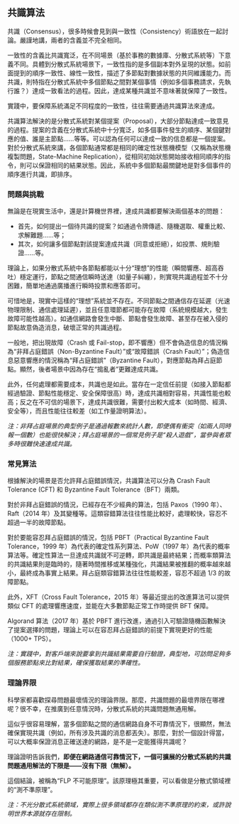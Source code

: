 ## 共識算法

共識（Consensus），很多時候會見到與一致性（Consistency）術語放在一起討論。嚴謹地講，兩者的含義並不完全相同。

一致性的含義比共識寬泛，在不同場景（基於事務的數據庫、分散式系統等）下意義不同。具體到分散式系統場景下，一致性指的是多個副本對外呈現的狀態。如前面提到的順序一致性、線性一致性，描述了多節點對數據狀態的共同維護能力。而共識，則特指在分散式系統中多個節點之間對某個事情（例如多個事務請求，先執行誰？）達成一致看法的過程。因此，達成某種共識並不意味著就保障了一致性。

實踐中，要保障系統滿足不同程度的一致性，往往需要通過共識算法來達成。

共識算法解決的是分散式系統對某個提案（Proposal），大部分節點達成一致意見的過程。提案的含義在分散式系統中十分寬泛，如多個事件發生的順序、某個鍵對應的值、誰是主節點……等等。可以認為任何可以達成一致的信息都是一個提案。對於分散式系統來講，各個節點通常都是相同的確定性狀態機模型（又稱為狀態機複製問題，State-Machine Replication），從相同初始狀態開始接收相同順序的指令，則可以保證相同的結果狀態。因此，系統中多個節點最關鍵地是對多個事件的順序進行共識，即排序。

### 問題與挑戰

無論是在現實生活中，還是計算機世界裡，達成共識都要解決兩個基本的問題：

* 首先，如何提出一個待共識的提案？如通過令牌傳遞、隨機選取、權重比較、求解難題……等；
* 其次，如何讓多個節點對該提案達成共識（同意或拒絕），如投票、規則驗證……等。

理論上，如果分散式系統中各節點都能以十分“理想”的性能（瞬間響應、超高吞吐）穩定運行，節點之間通信瞬時送達（如量子糾纏），則實現共識過程並不十分困難，簡單地通過廣播進行瞬時投票和應答即可。

可惜地是，現實中這樣的“理想”系統並不存在。不同節點之間通信存在延遲（光速物理限制、通信處理延遲），並且任意環節都可能存在故障（系統規模越大，發生故障可能性越高）。如通信網路會發生中斷、節點會發生故障、甚至存在被入侵的節點故意偽造消息，破壞正常的共識過程。

一般地，把出現故障（Crash 或 Fail-stop，即不響應）但不會偽造信息的情況稱為“非拜占庭錯誤（Non-Byzantine Fault）”或“故障錯誤（Crash Fault）”；偽造信息惡意響應的情況稱為“拜占庭錯誤”（Byzantine Fault），對應節點為拜占庭節點。顯然，後者場景中因為存在“搗亂者”更難達成共識。

此外，任何處理都需要成本，共識也是如此。當存在一定信任前提（如接入節點都經過驗證、節點性能穩定、安全保障很高）時，達成共識相對容易，共識性能也較高；反之在不可信的場景下，達成共識很難，需要付出較大成本（如時間、經濟、安全等），而且性能往往較差（如工作量證明算法）。

*注：非拜占庭場景的典型例子是通過報數來統計人數，即便偶有衝突（如兩人同時報一個數）也能很快解決；拜占庭場景的一個常見例子是“殺人遊戲”，當參與者眾多時很難快速達成共識。*

### 常見算法
根據解決的場景是否允許拜占庭錯誤情況，共識算法可以分為 Crash Fault Tolerance (CFT) 和 Byzantine Fault Tolerance（BFT）兩類。

對於非拜占庭錯誤的情況，已經存在不少經典的算法，包括 Paxos（1990 年）、Raft（2014 年）及其變種等。這類容錯算法往往性能比較好，處理較快，容忍不超過一半的故障節點。

對於要能容忍拜占庭錯誤的情況，包括 PBFT（Practical Byzantine Fault Tolerance，1999 年）為代表的確定性系列算法、PoW（1997 年）為代表的概率算法等。確定性算法一旦達成共識就不可逆轉，即共識是最終結果；而概率類算法的共識結果則是臨時的，隨著時間推移或某種強化，共識結果被推翻的概率越來越小，最終成為事實上結果。拜占庭類容錯算法往往性能較差，容忍不超過 1/3 的故障節點。

此外，XFT（Cross Fault Tolerance，2015 年）等最近提出的改進算法可以提供類似 CFT 的處理響應速度，並能在大多數節點正常工作時提供 BFT 保障。

Algorand 算法（2017 年）基於 PBFT 進行改進，通過引入可驗證隨機函數解決了提案選擇的問題，理論上可以在容忍拜占庭錯誤的前提下實現更好的性能（1000+ TPS）。

*注：實踐中，對客戶端來說要拿到共識結果需要自行驗證，典型地，可訪問足夠多個服務節點來比對結果，確保獲取結果的準確性。*

### 理論界限

科學家都喜歡探尋問題最壞情況的理論界限。那麼，共識問題的最壞界限在哪裡呢？很不幸，在推廣到任意情況時，分散式系統的共識問題無通用解。

這似乎很容易理解，當多個節點之間的通信網路自身不可靠情況下，很顯然，無法確保實現共識（例如，所有涉及共識的消息都丟失）。那麼，對於一個設計得當，可以大概率保證消息正確送達的網路，是不是一定能獲得共識呢？

理論證明告訴我們，**即便在網路通信可靠情況下，一個可擴展的分散式系統的共識問題通用解法的下限是——沒有下限（無解）。**

這個結論，被稱為“FLP 不可能原理”。該原理極其重要，可以看做是分散式領域裡的“測不準原理”。

*注：不光分散式系統領域，實際上很多領域都存在類似測不準原理的約束，或許說明世界本源就存在限制。*
